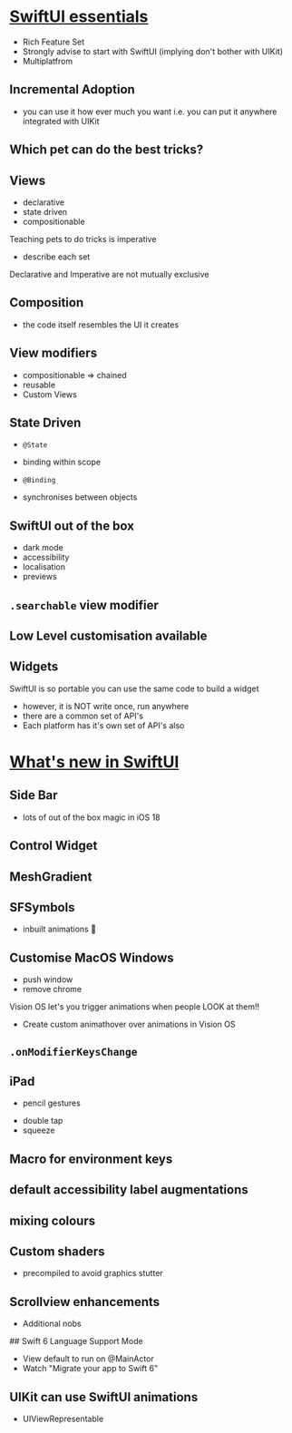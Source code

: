 # [SwiftUI essentials](https://developer.apple.com/videos/play/wwdc2024/10150/)
- Rich Feature Set
- Strongly advise to start with SwiftUI (implying don't bother with UIKit)
- Multiplatfrom

## Incremental Adoption
- you can use it how ever much you want
i.e. you can put it anywhere integrated with UIKit

## Which pet can do the best tricks?

## Views
- declarative
- state driven
- compositionable

Teaching pets to do tricks is imperative
- describe each set

Declarative and Imperative are not mutually exclusive

## Composition
- the code itself resembles the UI it creates

## View modifiers
- compositionable => chained
- reusable
- Custom Views

## State Driven

- `@State`
* binding within scope
- `@Binding`
* synchronises between objects

## SwiftUI out of the box
- dark mode
- accessibility
- localisation
- previews

## `.searchable` view modifier

## Low Level customisation available

## Widgets
SwiftUI is so portable you can use the same code to build a widget
- however, it is NOT write once, run anywhere
- there are a common set of API's
- Each platform has it's own set of API's also

# [What's new in SwiftUI](https://www.youtube.com/watch?v=CNMRV0F0w74)
## Side Bar
- lots of out of the box magic in iOS 18

## Control Widget
## MeshGradient
## SFSymbols
- inbuilt animations 🤩

## Customise MacOS Windows
- push window
- remove chrome

Vision OS let's you trigger animations when people LOOK at them!!
- Create custom animathover over animations in Vision OS

## `.onModifierKeysChange`

## iPad 
- pencil gestures
* double tap
* squeeze

## Macro for environment keys
## default accessibility label augmentations

## mixing colours

## Custom shaders
- precompiled to avoid graphics stutter

## Scrollview enhancements
- Additional nobs

## Swift 6 Language Support Mode
- View default to run on @MainActor
- Watch "Migrate your app to Swift 6"

## UIKit can use SwiftUI animations
- UIViewRepresentable
